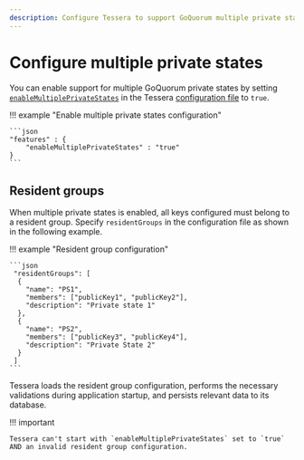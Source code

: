 ```yaml
---
description: Configure Tessera to support GoQuorum multiple private states feature
---
```


# Configure multiple private states

You can enable support for multiple GoQuorum private states by setting
[`enableMultiplePrivateStates`](../../Reference/SampleConfiguration.md#features) in the Tessera [configuration file](Tessera.md)
to `true`.

!!! example "Enable multiple private states configuration"

    ```json
    "features" : {
        "enableMultiplePrivateStates" : "true"
    }
    ```

## Resident groups

When multiple private states is enabled, all keys configured must belong to a resident group.
Specify `residentGroups` in the configuration file as shown in the following example.

!!! example "Resident group configuration"

    ```json
     "residentGroups": [
      {
        "name": "PS1",
        "members": ["publicKey1", "publicKey2"],
        "description": "Private state 1"
      },
      {
        "name": "PS2",
        "members": ["publicKey3", "publicKey4"],
        "description": "Private State 2"
      }
     ]
    ```

Tessera loads the resident group configuration, performs the necessary validations during application startup, and
persists relevant data to its database.

!!! important

    Tessera can't start with `enableMultiplePrivateStates` set to `true` AND an invalid resident group configuration.
